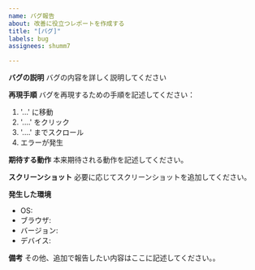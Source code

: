 ```yaml
---
name: バグ報告
about: 改善に役立つレポートを作成する
title: "[バグ]"
labels: bug
assignees: shumm7

---
```


**バグの説明**
バグの内容を詳しく説明してください

**再現手順**
バグを再現するための手順を記述してください：
1. '...' に移動
2. '....' をクリック
3. '....' までスクロール
4. エラーが発生

**期待する動作**
本来期待される動作を記述してください。

**スクリーンショット**
必要に応じてスクリーンショットを追加してください。

**発生した環境**
 - OS: 
 - ブラウザ: 
 - バージョン: 
 - デバイス:

**備考**
その他、追加で報告したい内容はここに記述してください。。
